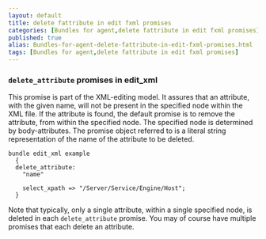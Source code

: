 ```yaml
---
layout: default
title: delete fattribute in edit fxml promises
categories: [Bundles for agent,delete fattribute in edit fxml promises]
published: true
alias: Bundles-for-agent-delete-fattribute-in-edit-fxml-promises.html
tags: [Bundles for agent,delete fattribute in edit fxml promises]
---
```


### `delete_attribute` promises in edit\_xml

  

This promise is part of the XML-editing model. It assures that an
attribute, with the given name, will not be present in the specified
node within the XML file. If the attribute is found, the default promise
is to remove the attribute, from within the specified node. The
specified node is determined by body-attributes. The promise object
referred to is a literal string representation of the name of the
attribute to be deleted.

  

```cf3
bundle edit_xml example
  {
  delete_attribute:
    "name"

    select_xpath => "/Server/Service/Engine/Host";
  }
```

  

Note that typically, only a single attribute, within a single specified
node, is deleted in each `delete_attribute` promise. You may of course
have multiple promises that each delete an attribute.
